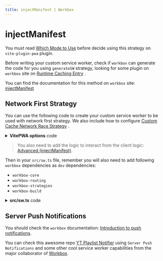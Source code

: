 ```yaml
---
title: injectManifest | Workbox
---
```


# injectManifest

You must read [Which Mode to Use](https://developers.google.com/web/tools/workbox/modules/workbox-build#which_mode_to_use) <outbound-link />
before decide using this strategy on `vite-plugin-pwa` plugin.

Before writing your custom service worker, check if `workbox` can generate the code for you using `generateSW` strategy,
looking for some plugin on `workbox` site on [Runtime Caching Entry](https://developers.google.com/web/tools/workbox/reference-docs/latest/module-workbox-build#.RuntimeCachingEntry) <outbound-link />.

You can find the documentation for this method on `workbox` site: [injectManifest](https://developers.google.com/web/tools/workbox/reference-docs/latest/module-workbox-build#.injectManifest) <outbound-link />

## Network First Strategy

You can use the following code to create your custom service worker to be used with network first strategy. We also include
how to configure [Custom Cache Network Race Strategy](https://jakearchibald.com/2014/offline-cookbook/#cache--network-race) <outbound-link />.

<details>
  <summary><strong>VitePWA options</strong> code</summary>

```ts
VitePWA({
  strategies: 'injectManifest',
  srcDir: 'src',
  filename: 'sw.ts'
})
```
</details>

> You also need to add the logic to interact from the client logic: [Advanced (injectManifest)](/guide/inject-manifest.html).

Then in your `src/sw.ts` file, remember you will also need to add following `workbox` dependencies as `dev`
dependencies:
- `workbox-core`
- `workbox-routing`
- `workbox-strategies`
- `workbox-build`

<details>
  <summary><strong>src/sw.ts</strong> code</summary>

```ts
/* eslint-disable no-console */
import { clientsClaim, cacheNames } from 'workbox-core'
import { registerRoute, setCatchHandler, setDefaultHandler } from 'workbox-routing'
import {
  NetworkFirst,
  NetworkOnly,
  Strategy,
  StrategyHandler,
} from 'workbox-strategies'
import { ManifestEntry } from 'workbox-build'

// Give TypeScript the correct global.
// @ts-ignore
declare let self: ServiceWorkerGlobalScope
declare type ExtendableEvent = any

const data = {
  race: false,
  debug: false,
  credentials: 'same-origin',
  networkTimeoutSeconds: 0,
  fallback: 'index.html'
}

const cacheName = cacheNames.runtime

const buildStrategy = (): Strategy => {
  if (race) {
    class CacheNetworkRace extends Strategy {
      _handle(request: Request, handler: StrategyHandler): Promise<Response | undefined> {
        const fetchAndCachePutDone: Promise<Response> = handler.fetchAndCachePut(request)
        const cacheMatchDone: Promise<Response | undefined> = handler.cacheMatch(request)

        return new Promise((resolve, reject) => {
          fetchAndCachePutDone.then(resolve).catch((e) => {
            if (debug)
              console.log(`Cannot fetch resource: ${request.url}`, e)
          })
          cacheMatchDone.then(response => response && resolve(response))

          // Reject if both network and cache error or find no response.
          Promise.allSettled([fetchAndCachePutDone, cacheMatchDone]).then((results) => {
            const [fetchAndCachePutResult, cacheMatchResult] = results
            // @ts-ignore
            if (fetchAndCachePutResult.status === 'rejected' && !cacheMatchResult.value)
              reject(fetchAndCachePutResult.reason)
          })
        })
      }
    }
    return new CacheNetworkRace()
  }
  else {
    if (networkTimeoutSeconds > 0)
      return new NetworkFirst({ cacheName, networkTimeoutSeconds })
    else
      return new NetworkFirst({ cacheName })
  }
}

const manifest = self.__WB_MANIFEST as Array<ManifestEntry>

const cacheEntries: RequestInfo[] = []

const manifestURLs = manifest.map(
  (entry) => {
    // @ts-ignore
    const url = new URL(entry.url, self.location)
    cacheEntries.push(new Request(url.href, {
      credentials: credentials as any
    }))
    return url.href
  }
)

self.addEventListener('install', (event: ExtendableEvent) => {
  event.waitUntil(
    caches.open(cacheName).then((cache) => {
      return cache.addAll(cacheEntries)
    })
  )
})

self.addEventListener('activate', (event: ExtendableEvent) => {
  // - clean up outdated runtime cache
  event.waitUntil(
    caches.open(cacheName).then((cache) => {
      // clean up those who are not listed in manifestURLs
      cache.keys().then((keys) => {
        keys.forEach((request) => {
          debug && console.log(`Checking cache entry to be removed: ${request.url}`)
          if (!manifestURLs.includes(request.url)) {
            cache.delete(request).then((deleted) => {
              if (debug) {
                if (deleted)
                  console.log(`Precached data removed: ${request.url || request}`)
                else
                  console.log(`No precache found: ${request.url || request}`)
              }
            })
          }
        })
      })
    })
  )
})

registerRoute(
  ({ url }) => manifestURLs.includes(url.href),
  buildStrategy()
)

setDefaultHandler(new NetworkOnly())

// fallback to app-shell for document request
setCatchHandler(({ event }): Promise<Response> => {
  // @ts-ignore
  switch (event.request.destination) {
    case 'document':
      return caches.match(fallback).then((r) => {
        return r ? Promise.resolve(r) : Promise.resolve(Response.error())
      })
    default:
      return Promise.resolve(Response.error())
  }
})

// this is necessary, since the new service worker will keep on skipWaiting state
// and then, caches will not be cleared since it is not activated
self.skipWaiting()
clientsClaim()
```
</details>

## Server Push Notifications

You should check the `workbox` documentation: [Introduction to push notifications](https://developers.google.com/web/ilt/pwa/introduction-to-push-notifications). 

You can check this awesome repo [YT Playlist Notifier](https://github.com/jeffposnick/yt-playlist-notifier) using `Server Push Notifications` and some other cool service worker capabilities from the major collaborator of [Workbox](https://developers.google.com/web/tools/workbox).
